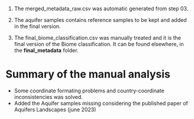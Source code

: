 01. The merged_metadata_raw.csv was automatic generated from step 03.

02. The aquifer samples contains reference samples to be kept and added in the final version.

03. The final_biome_classification.csv was manually treated and it is the final version of the Biome classification. It can be found elsewhere, in the **final_metadata** folder.

# Summary of the manual analysis
 - Some coordinate formating problems and country-coordinate inconsistencies was solved.
 - Added the Aquifer samples missing considering the published paper of Aquifers Landscapes (june 2023)



